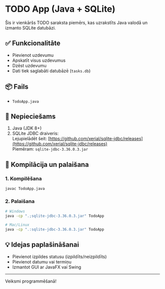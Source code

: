 
# TODO App (Java + SQLite)

Šis ir vienkāršs TODO saraksta piemērs, kas uzrakstīts Java valodā un izmanto SQLite datubāzi.

## ✅ Funkcionalitāte
- Pievienot uzdevumu
- Apskatīt visus uzdevumus
- Dzēst uzdevumu
- Dati tiek saglabāti datubāzē (`tasks.db`)

## 📦 Fails
- `TodoApp.java`

## 🔧 Nepieciešams
1. Java (JDK 8+)
2. SQLite JDBC draiveris:  
   Lejupielādēt šeit: [https://github.com/xerial/sqlite-jdbc/releases](https://github.com/xerial/sqlite-jdbc/releases)  
   Piemēram: `sqlite-jdbc-3.36.0.3.jar`

## 🚀 Kompilācija un palaišana

### 1. Kompilēšana
```bash
javac TodoApp.java
```

### 2. Palaišana
```bash
# Windows
java -cp ".;sqlite-jdbc-3.36.0.3.jar" TodoApp

# Mac/Linux
java -cp ".:sqlite-jdbc-3.36.0.3.jar" TodoApp
```

## 💡 Idejas paplašināšanai
- Pievienot izpildes statusu (izpildīts/neizpildīts)
- Pievienot datumu vai termiņu
- Izmantot GUI ar JavaFX vai Swing

---

Veiksmi programmēšanā!
